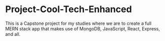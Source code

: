 # Project-Cool-Tech-Enhanced
This is a Capstone project for my studies where we are to create a full MERN stack app that makes use of MongoDB, JavaScript, React, Express, and all.
